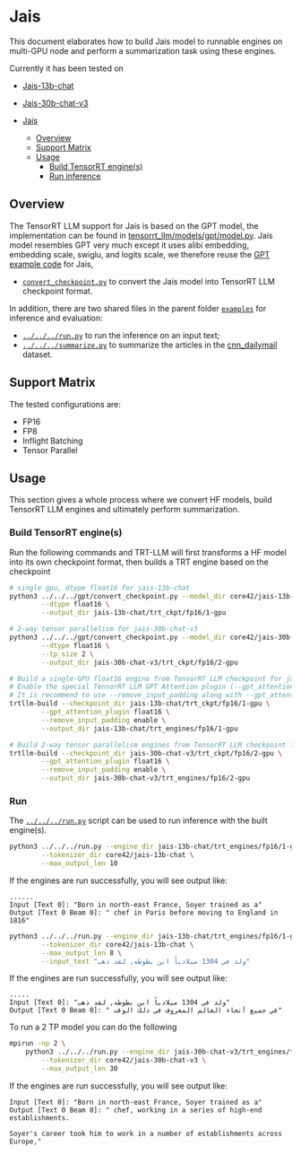 # Jais

This document elaborates how to build Jais model to runnable engines on multi-GPU node and perform a summarization task using these engines.

Currently it has been tested on
- [Jais-13b-chat](https://huggingface.co/core42/jais-13b-chat)
- [Jais-30b-chat-v3](https://huggingface.co/core42/jais-30b-chat-v3)


- [Jais](#jais)
  - [Overview](#overview)
  - [Support Matrix](#support-matrix)
  - [Usage](#usage)
    - [Build TensorRT engine(s)](#build-tensorrt-engines)
    - [Run inference](#run)

## Overview

The TensorRT LLM support for Jais is based on the GPT model, the implementation can be found in [tensorrt_llm/models/gpt/model.py](../../../../tensorrt_llm/models/gpt/model.py). Jais model resembles GPT very much except it uses alibi embedding, embedding scale, swiglu, and logits scale, we therefore reuse the [GPT example code](../../../gpt) for Jais,

* [`convert_checkpoint.py`](../../../gpt/convert_checkpoint.py) to convert the Jais model into TensorRT LLM checkpoint format.

In addition, there are two shared files in the parent folder [`examples`](../) for inference and evaluation:

* [`../../../run.py`](../../../run.py) to run the inference on an input text;
* [`../../../summarize.py`](../../../summarize.py) to summarize the articles in the [cnn_dailymail](https://huggingface.co/datasets/abisee/cnn_dailymail) dataset.

## Support Matrix
The tested configurations are:
  * FP16
  * FP8
  * Inflight Batching
  * Tensor Parallel

## Usage

This section gives a whole process where we convert HF models, build TensorRT LLM engines and ultimately perform summarization.

### Build TensorRT engine(s)

Run the following commands and TRT-LLM will first transforms a HF model into its own checkpoint format, then builds a TRT engine based on the checkpoint

```bash
# single gpu, dtype float16 for jais-13b-chat
python3 ../../../gpt/convert_checkpoint.py --model_dir core42/jais-13b-chat \
        --dtype float16 \
        --output_dir jais-13b-chat/trt_ckpt/fp16/1-gpu

# 2-way tensor parallelism for jais-30b-chat-v3
python3 ../../../gpt/convert_checkpoint.py --model_dir core42/jais-30b-chat-v3 \
        --dtype float16 \
        --tp_size 2 \
        --output_dir jais-30b-chat-v3/trt_ckpt/fp16/2-gpu
```

```bash
# Build a single-GPU float16 engine from TensorRT LLM checkpoint for jais-13b-chat
# Enable the special TensorRT LLM GPT Attention plugin (--gpt_attention_plugin) to increase runtime performance.
# It is recommend to use --remove_input_padding along with --gpt_attention_plugin for better performance
trtllm-build --checkpoint_dir jais-13b-chat/trt_ckpt/fp16/1-gpu \
        --gpt_attention_plugin float16 \
        --remove_input_padding enable \
        --output_dir jais-13b-chat/trt_engines/fp16/1-gpu

# Build 2-way tensor parallelism engines from TensorRT LLM checkpoint for jais-30b-chat-v3
trtllm-build --checkpoint_dir jais-30b-chat-v3/trt_ckpt/fp16/2-gpu \
        --gpt_attention_plugin float16 \
        --remove_input_padding enable \
        --output_dir jais-30b-chat-v3/trt_engines/fp16/2-gpu
```


### Run

The [`../../../run.py`](../../../run.py) script can be used to run inference with the built engine(s).

```bash
python3 ../../../run.py --engine_dir jais-13b-chat/trt_engines/fp16/1-gpu \
        --tokenizer_dir core42/jais-13b-chat \
        --max_output_len 10
```

If the engines are run successfully, you will see output like:
```
......
Input [Text 0]: "Born in north-east France, Soyer trained as a"
Output [Text 0 Beam 0]: " chef in Paris before moving to England in 1816"
```

```bash
python3 ../../../run.py --engine_dir jais-13b-chat/trt_engines/fp16/1-gpu \
        --tokenizer_dir core42/jais-13b-chat \
        --max_output_len 8 \
        --input_text "ولد في 1304 ميلادياً ابن بطوطه, لقد ذهب"
```

If the engines are run successfully, you will see output like:
```
.....
Input [Text 0]: "ولد في 1304 ميلادياً ابن بطوطه, لقد ذهب"
Output [Text 0 Beam 0]: " في جميع أنحاء العالم المعروف في ذلك الوقت"
```


To run a 2 TP model you can do the following
```bash
mpirun -np 2 \
    python3 ../../../run.py --engine_dir jais-30b-chat-v3/trt_engines/fp16/2-gpu \
        --tokenizer_dir core42/jais-30b-chat-v3 \
        --max_output_len 30
```

If the engines are run successfully, you will see output like:
```
Input [Text 0]: "Born in north-east France, Soyer trained as a"
Output [Text 0 Beam 0]: " chef, working in a series of high-end establishments.

Soyer's career took him to work in a number of establishments across Europe,"
```

